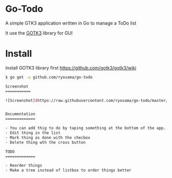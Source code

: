 Go-Todo
=======

A simple GTK3 application written in Go to manage a ToDo list

It use the [GOTK3](https://github.com/gotk3/gotk3) library for GUI

Install
=======

Install GOTK3 library first
https://github.com/gotk3/gotk3/wiki

```bash
$ go get -u github.com/ryosama/go-todo

Screenshot
===========

![Screenshot](https://raw.githubusercontent.com/ryosama/go-todo/master/screenshot.jpg "Screenshot")


Documentation
=============

- You can add thig to do by taping something at the bottom of the app. Record with ENTER
- Edit thing in the list
- Mark thing as done with the checbox
- Delete thing wth the cross button

TODO
=============

- Reorder things
- Make a tree instead of listbox to order things better
